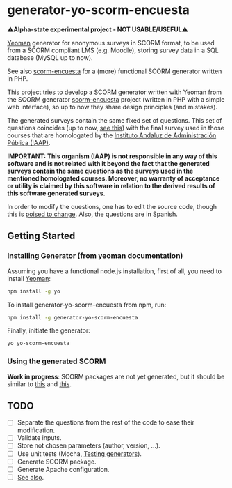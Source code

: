 # generator-yo-scorm-encuesta

:warning:**Alpha-state experimental project - NOT USABLE/USEFUL**:warning:

[Yeoman](http://yeoman.io) generator for anonymous surveys in SCORM format, to be used from a SCORM compliant LMS (e.g. Moodle), storing survey data in a SQL database (MySQL up to now).

See also [scorm-encuesta](https://github.com/PedroBlanco/scorm-encuesta) for a (more) functional SCORM generator written in PHP.

This project tries to develop a SCORM generator written with Yeoman from the SCORM generator [scorm-encuesta](https://github.com/PedroBlanco/scorm-encuesta) project (written in PHP with a simple web interface), so up to now they share design principles (and mistakes).

The generated surveys contain the same fixed set of questions. This set of questions coincides (up to now, [see this](https://github.com/PedroBlanco/generator-yo-scorm-encuesta#todo)) with the final survey used in those courses that are homologated by the [Instituto Andaluz de Administración Pública (IAAP)](http://www.juntadeandalucia.es/haciendayadministracionpublica/).

**IMPORTANT: This organism (IAAP) is not responsible in any way of this software and is not related with it beyond the fact that the generated surveys contain the same questions as the surveys used in the mentioned homologated courses. Moreover, no warranty of acceptance or utility is claimed by this software in relation to the derived results of this software generated surveys.**

In order to modify the questions, one has to edit the source code, though this is [poised to change](https://github.com/PedroBlanco/generator-yo-scorm-encuesta#todo). Also, the questions are in Spanish.

## Getting Started

### Installing Generator (from yeoman documentation)

Assuming you have a functional node.js installation, first of all, you need to install [Yeoman](http://yeoman.io):

```bash
npm install -g yo
```

To install generator-yo-scorm-encuesta from npm, run:

```bash
npm install -g generator-yo-scorm-encuesta
```

Finally, initiate the generator:

```bash
yo yo-scorm-encuesta
```

### Using the generated SCORM

**Work in progress**: SCORM packages are not yet generated, but it should be similar to [this](https://github.com/PedroBlanco/scorm-encuesta#instalaci%C3%B3n) and [this](https://github.com/PedroBlanco/scorm-encuesta#configuraci%C3%B3n-de-la-encuesta).

## TODO

- [ ] Separate the questions from the rest of the code to ease their modification.
- [ ] Validate inputs.
- [ ] Store not chosen parameters (author, version, ...).
- [ ] Use unit tests (Mocha, [Testing generators](http://yeoman.io/authoring/testing.html)).
- [ ] Generate SCORM package.
- [ ] Generate Apache configuration.
- [ ] [See also](https://github.com/PedroBlanco/scorm-encuesta#sugerencias-y-posibles-mejoras).
